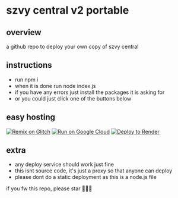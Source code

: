# szvy central v2 portable

## overview

a github repo to deploy your own copy of szvy central

## instructions

- run npm i
- when it is done run node index.js
- if you have any errors just install the packages it is asking for
- or you could just click one of the buttons below

## easy hosting

[![Remix on Glitch](https://binbashbanana.github.io/deploy-buttons/buttons/remade/glitch.svg)](https://glitch.com/edit/#!/import/github/szvy/szvycentral-portable)
[![Run on Google Cloud](https://binbashbanana.github.io/deploy-buttons/buttons/remade/googlecloud.svg)](https://deploy.cloud.run/?git_repo=https://github.com/szvy/szvycentral-portable)
[![Deploy to Render](https://binbashbanana.github.io/deploy-buttons/buttons/remade/render.svg)](https://render.com/deploy?repo=https://github.com/szvy/szvycentral-portable)

## extra

- any deploy service should work just fine
- this isnt source code, it's just a proxy so that anyone can deploy
- please dont do a static deployment as this is a node.js file
  <br>

if you fw this repo, please star 🙏🙏🙏
